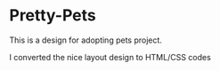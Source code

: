 # Pretty-Pets
This is a design for adopting pets project.

I converted the nice layout design to HTML/CSS codes
